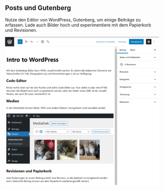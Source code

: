 ## Posts und Gutenberg

Nutze den Editor von WordPress, Gutenberg, um einige Beiträge zu erfassen. Lade
auch Bilder hoch und experimentiere mit dem Papierkorb und Revisionen.

![intro](intro-to-wp.png)
